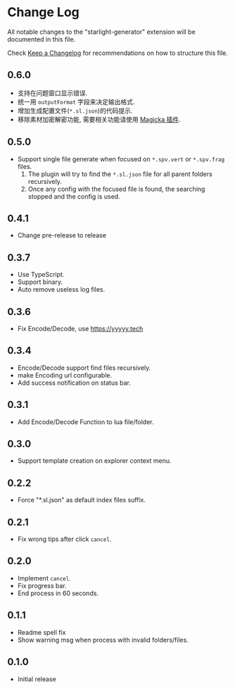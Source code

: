 # Change Log

All notable changes to the "starlight-generator" extension will be documented in this file.

Check [Keep a Changelog](http://keepachangelog.com/) for recommendations on how to structure this file.

## 0.6.0

- 支持在问题窗口显示错误.
- 统一用 `outputFormat` 字段来决定输出格式.
- 增加生成配置文件(`*.sl.json`)的代码提示.
- 移除素材加密解密功能, 需要相关功能请使用 [Magicka 插件](https://marketplace.visualstudio.com/items?itemName=kwai.magicka).

## 0.5.0

- Support single file generate when focused on `*.spv.vert` or `*.spv.frag` files.
  1. The plugin will try to find the `*.sl.json` file for all parent folders recursively.
  2. Once any config with the focused file is found, the searching stopped and the config is used.

## 0.4.1

- Change pre-release to release

## 0.3.7

- Use TypeScript.
- Support binary.
- Auto remove useless log files.

## 0.3.6

- Fix Encode/Decode, use <https://yyyyy.tech>

## 0.3.4

- Encode/Decode support find files recursively.
- make Encoding url configurable.
- Add success notification on status bar.

## 0.3.1

- Add Encode/Decode Function to lua file/folder.

## 0.3.0

- Support template creation on explorer context menu.

## 0.2.2

- Force "*.sl.json" as default index files suffix.

## 0.2.1

- Fix wrong tips after click `cancel`.

## 0.2.0

- Implement `cancel`.
- Fix progress bar.
- End process in 60 seconds.

## 0.1.1

- Readme spell fix
- Show warning msg when process with invalid folders/files.

## 0.1.0

- Initial release
